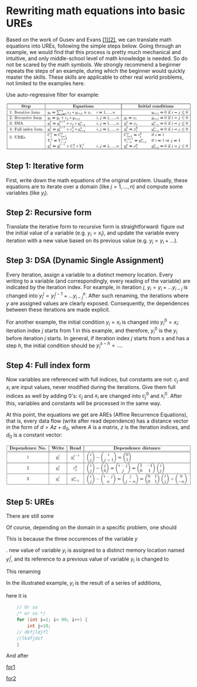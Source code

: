 # Rewriting math equations into basic UREs

Based on the work of Gusev and Evans [[1]](#1)[[2]](#2),  we can translate math equations into UREs, following the simple steps below. Going through an example, we would find that this process is pretty much mechanical and intuitive, and only middle-school level of math knowledge is needed. So do not be scared by the math symbols. We strongly recommend a beginner repeats the steps of an example, during which the beginner would quickly master the skills. These skills are applicable to other real world problems, not limited to the examples here.

Use auto-regressive filter for example:

![](./img/deriving-ures-for-auto-regressive-filter.png)

## Step 1: Iterative form

First, write down the math equations of the original problem. Usually, these equations are to iterate over a domain (like $j=1,..., n$) and compute some variables (like $y_i$).

## Step 2: Recursive form

Translate the iterative form to recursive form is straightforward: figure out the initial value of a variable (e.g. $y_i=x_i$), and update the variable every iteration with a new value based on its previous value (e.g. $y_i=y_i+...$).

## Step 3: DSA (Dynamic Single Assignment)

Every iteration, assign a variable to a distinct memory location. Every writing to a variable (and correspondingly,  every reading of the variable) are indicated by the iteration index. For example, in iteration $j$,  $y_i=y_i+...y_{i-j}$ is changed into  $y_i^j=y_i^{j-1}+...y_{i-j}^n$. After such renaming, the iterations where $y$ are assigned values are clearly exposed. Consequently, the dependences between these iterations are made explicit.  

For another example, the initial condition $y_i=x_i$ is changed into  $y_i^0=x_i$: iteration index $j$ starts from 1 in this example, and therefore,  $y_i^0$ is the $y_i$ before iteration $j$ starts. In general, if iteration index $j$ starts from $s$ and has a step $h$, the initial condition should be $y_i^{s-h}=...$.

## Step 4: Full index form

Now variables are referenced with full indices, but constants are not: $c_j$ and $x_i$ are input values, never modified during the iterations. Give them full indices as well by adding 0's:  $c_j$ and $x_i$ are changed into $c_j^0$ and $x_i^0$. After this, variables and constants will be processed in the same way.

At this point, the equations we get are AREs (Affine Recurrence Equations), that is, every data flow (write after read dependence) has a distance vector in the form of $d=Az+d_0$, where $A$ is a matrix, $z$ is the iteration indices, and $d_0$ is a constant vector:

![](./img/affine-deps-of-auto-regressive-filter.png)

## Step 5: UREs

 

There are still some 

Of course, depending on the domain in a specific problem, one should 

This is because the three occurences of the variable $y$ 

. new value of variable $y_i$ is assigned to a distinct memory location named $y_i^j$, and its reference to a previous value of variable $y_i$ is changed to 

This renaming 

 In the illustrated example, $y_i$ is the result of a series of additions,     

here it is

```cpp
    // Or so
    /* or so */
    for (int i=1; i< 99; i++) {
        int j=10;
    // dkfjldjfl
    //lkdfjdsf
    }

```

And after

[for1](README.md#Design-for-Data-Buffering)

[for2](#here-it-is)
